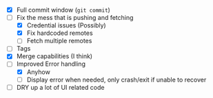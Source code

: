 - [x] Full commit window (`git commit`)
- [ ] Fix the mess that is pushing and fetching
  - [x] Credential issues (Possibly)
  - [x] Fix hardcoded remotes
  - [ ] Fetch multiple remotes
- [ ] Tags
- [x] Merge capabilities (I think)
- [ ] Improved Error handling
  - [x] Anyhow
  - [ ] Display error when needed, only crash/exit if unable to recover
- [ ] DRY up a lot of UI related code
